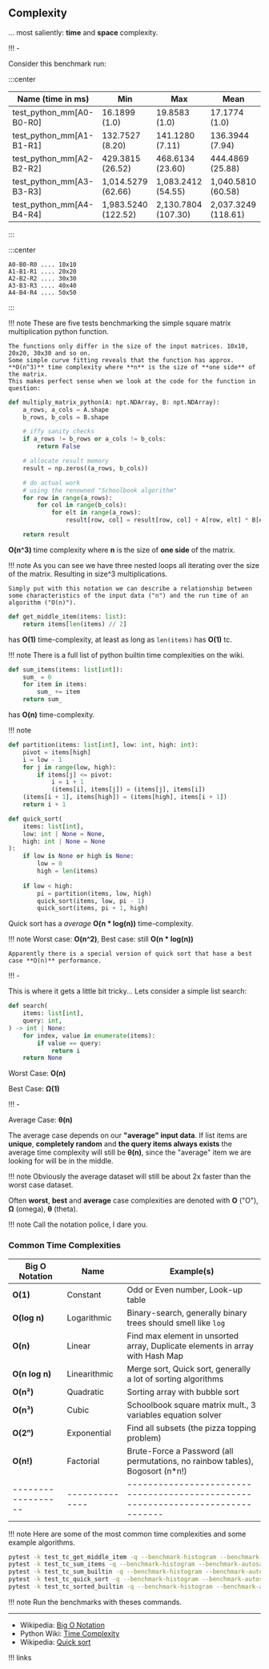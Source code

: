 
## Complexity

... most saliently: **time** and **space** complexity.

!!! -

Consider this benchmark run:


:::center

| Name (time in ms)               | Min              | Max              | Mean             |
|---------------------------------|------------------|------------------|------------------|
| test_python_mm[A0-B0-R0]        | 16.1899 (1.0)    | 19.8583 (1.0)    | 17.1774 (1.0)    |
| test_python_mm[A1-B1-R1]        | 132.7527 (8.20)  | 141.1280 (7.11)  | 136.3944 (7.94)  |
| test_python_mm[A2-B2-R2]        | 429.3815 (26.52) | 468.6134 (23.60) | 444.4869 (25.88) |
| test_python_mm[A3-B3-R3]        | 1,014.5279 (62.66)| 1,083.2412 (54.55)| 1,040.5810 (60.58)|
| test_python_mm[A4-B4-R4]        | 1,983.5240 (122.52)| 2,130.7804 (107.30)| 2,037.3249 (118.61)|

:::

:::center
```
A0-B0-R0 .... 10x10
A1-B1-R1 .... 20x20
A2-B2-R2 .... 30x30
A3-B3-R3 .... 40x40
A4-B4-R4 .... 50x50
```
:::

!!! note
    These are five tests benchmarking the simple square matrix multiplication python function.
        
    The functions only differ in the size of the input matrices. 10x10, 20x20, 30x30 and so on.
    Some simple curve fitting reveals that the function has approx. **O(n^3)** time complexity where **n** is the size of **one side** of the matrix.
    This makes perfect sense when we look at the code for the function in question:

```py
def multiply_matrix_python(A: npt.NDArray, B: npt.NDArray):
    a_rows, a_cols = A.shape
    b_rows, b_cols = B.shape

    # iffy sanity checks
    if a_rows != b_rows or a_cols != b_cols:
        return False

    # allocate result memory
    result = np.zeros((a_rows, b_cols))

    # do actual work
    # using the renowned "Schoolbook algorithm"
    for row in range(a_rows):
        for col in range(b_cols):
            for elt in range(a_rows):
                result[row, col] = result[row, col] + A[row, elt] * B[elt, col]

    return result

```

**O(n^3)** time complexity where **n** is the size of **one side** of the matrix.

!!! note
    As you can see we have three nested loops all iterating over the size of the matrix. Resulting in size^3 multiplications.

    Simply put with this notation we can describe a relationship between some characteristics of the input data ("n") and the run time of an algorithm ("O(n)").

```py
def get_middle_item(items: list):
    return items[len(items) // 2]
```

has **O(1)** time-complexity, at least as long as `len(items)` has **O(1)** tc.

!!! note
    There is a full list of python builtin time complexities on the wiki.

```py
def sum_items(items: list[int]):
    sum_ = 0
    for item in items:
        sum_ += item
    return sum_
```

has **O(n)** time-complexity.

!!! note

```py
def partition(items: list[int], low: int, high: int):
    pivot = items[high]
    i = low - 1
    for j in range(low, high):
        if items[j] <= pivot:
            i = i + 1
            (items[i], items[j]) = (items[j], items[i])
    (items[i + 1], items[high]) = (items[high], items[i + 1])
    return i + 1

def quick_sort(
    items: list[int], 
    low: int | None = None, 
    high: int | None = None
):
    if low is None or high is None:
        low = 0
        high = len(items)
    
    if low < high:
        pi = partition(items, low, high)
        quick_sort(items, low, pi - 1)
        quick_sort(items, pi + 1, high)
```

Quick sort has a *average* **O(n * log(n))** time-complexity.

!!! note
    Worst case: **O(n^2)**, Best case: still **O(n * log(n))** 

    Apparently there is a special version of quick sort that hase a best case **O(n)** performance.


!!! -

This is where it gets a little bit tricky... Lets consider a simple list search:

```py
def search(
    items: list[int], 
    query: int,
) -> int | None:
    for index, value in enumerate(items):
        if value == query:
            return i
    return None
```

Worst Case: **O(n)**

Best Case: **Ω(1)**

!!! -

Average Case: **θ(n)**

The average case depends on our **"average" input data**. If list items are **unique**, **completely random** and **the query items always exists** the average time complexity will still be **θ(n)**, since the "average" item we are looking for will be in the middle.

!!! note
    Obviously the average dataset will still be about 2x faster than the worst case dataset.


Often **worst**, **best** and **average**  case complexities are denoted with **O** ("O"), **Ω** (omega), **θ** (theta).

!!! note
    Call the notation police, I dare you.

### Common Time Complexities

| Big O Notation   | Name         | Example(s)                                                                    |
|------------------|--------------|-------------------------------------------------------------------------------|
| **O(1)**         | Constant     | Odd or Even number, Look-up table                                             |
| **O(log n)**     | Logarithmic  | Binary-search, generally binary trees should smell like `log`                 |
| **O(n)**         | Linear       | Find max element in unsorted array, Duplicate elements in array with Hash Map |
| **O(n log n)**   | Linearithmic | Merge sort, Quick sort, generally a lot of sorting algorithms                 |
| **O(n²)**        | Quadratic    | Sorting array with bubble sort                                                |
| **O(n³)**        | Cubic        | Schoolbook square matrix mult., 3 variables equation solver                   |
| **O(2ⁿ)**        | Exponential  | Find all subsets (the pizza topping problem)                                  |
| **O(n!)**        | Factorial    | Brute-Force a Password (all permutations, no rainbow tables), Bogosort (n*n!) |
|------------------|--------------|-------------------------------------------------------------------------------|

!!! note
    Here are some of the most common time complexities and some example algorithms.


```bash
pytest -k test_tc_get_middle_item -q --benchmark-histogram --benchmark-autosave
pytest -k test_tc_sum_items -q --benchmark-histogram --benchmark-autosave
pytest -k test_tc_sum_builtin -q --benchmark-histogram --benchmark-autosave
pytest -k test_tc_quick_sort -q --benchmark-histogram --benchmark-autosave
pytest -k test_tc_sorted_builtin -q --benchmark-histogram --benchmark-autosave
```

!!! note
    Run the benchmarks with theses commands.

---

- Wikipedia: [Big O Notation](https://en.wikipedia.org/wiki/Big_O_notation)
- Python Wiki: [Time Complexity](https://wiki.python.org/moin/TimeComplexity)
- Wikipedia: [Quick sort](https://en.wikipedia.org/wiki/Quicksort)

!!! links
